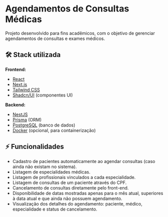 # Agendamentos de Consultas Médicas

Projeto desenvolvido para fins acadêmicos, com o objetivo de gerenciar agendamentos de consultas e exames médicos.  

## 🛠 Stack utilizada

**Frontend:**
- [React](https://reactjs.org/)
- [Next.js](https://nextjs.org/)
- [Tailwind CSS](https://tailwindcss.com/)
- [Shadcn/UI](https://shadcn.dev/) (componentes UI)

**Backend:**
- [NestJS](https://nestjs.com/)
- [Prisma](https://www.prisma.io/) (ORM)
- [PostgreSQL](https://www.postgresql.org/) (banco de dados)
- [Docker](https://www.docker.com/) (opcional, para containerização)

## ⚡ Funcionalidades

- Cadastro de pacientes automaticamente ao agendar consultas (caso ainda não existam no sistema).
- Listagem de especialidades médicas.
- Listagem de profissionais vinculados a cada especialidade.
- Listagem de consultas de um paciente através do CPF.
- Cancelamento de consultas diretamente pelo front-end.
- Disponibilidade de datas mostradas apenas para o mês atual, superiores à data atual e que ainda não possuem agendamento.
- Visualização dos detalhes do agendamento: paciente, médico, especialidade e status de cancelamento.
